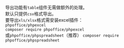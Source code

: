 导出功能有`table`组件无需做额外的处理。  
默认只提供`csv`格式导出。  
要导出`xls/xlsx`格式需安装excel插件：  
`phpoffice/phpexcel`  
`composer require phpoffice/phpexcel`  
或`phpoffice/phpspreadsheet`（推荐） 
`composer require phpoffice/phpspreadsheet`  